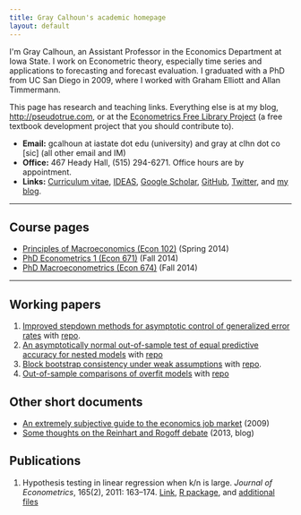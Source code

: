 ```yaml
---
title: Gray Calhoun's academic homepage
layout: default
---
```


I'm Gray Calhoun, an Assistant Professor in the Economics Department
at Iowa State. I work on Econometric theory, especially time series
and applications to forecasting and forecast evaluation. I graduated
with a PhD from UC San Diego in 2009, where I worked with Graham
Elliott and Allan Timmermann.

This page has research and teaching links. Everything else is at my
blog, <http://pseudotrue.com>, or at the [Econometrics Free Library
Project][EFLP] (a free textbook development project that you should
contribute to).

* **Email:** gcalhoun at iastate dot edu (university) and gray at clhn
  dot co [sic] (all other email and IM)
* **Office:** 467 Heady Hall, (515) 294-6271.
  Office hours are by appointment.
* **Links:** [Curriculum vitae][cv],
  [IDEAS](http://ideas.repec.org/f/pca491.html),
  [Google Scholar](http://scholar.google.com/citations?hl=en&user=OS8d9ycAAAAJ),
  [GitHub](https://github.com/grayclhn),
  [Twitter](https://twitter.com/grayclhn),
  and [my blog](http://pseudotrue.com).

[cv]: http://www.econ.iastate.edu/sites/default/files/profile/cv/calhoun-cv.pdf
[EFLP]: http://www.econometricslibrary.org

<hr />

## Course pages
* [Principles of Macroeconomics (Econ 102)](102)
  (Spring 2014)
* [PhD Econometrics 1 (Econ 671)](671) (Fall 2014)
* [PhD Macroeconometrics (Econ 674)](674) (Fall 2014)

<hr />

## Working papers
1. [Improved stepdown methods for asymptotic control of generalized
   error rates](dl/calhoun-stepdown.pdf)
   with [repo](https://github.com/grayclhn/stepdown-paper).
1. [An asymptotically normal out-of-sample test of equal predictive
   accuracy for nested models](dl/calhoun-mixed-window.pdf)
   with [repo](https://github.com/grayclhn/mixedwindow)
1. [Block bootstrap consistency under weak
   assumptions](http://www.econ.iastate.edu/research/working-papers/p14313)
   with [repo](https://github.com/grayclhn/statboot-paper).
1. [Out-of-sample comparisons of overfit
   models](http://www.econ.iastate.edu/research/working-papers/p12462)
   with [repo](https://github.com/grayclhn/oos-overfit)

## Other short documents
* [An extremely subjective guide to the economics job
  market](http://pseudotrue.com/2009/08/29/job-market-guide/) (2009)
* [Some thoughts on the Reinhart and Rogoff
  debate](http://pseudotrue.com/2013/04/24/some-thoughts-on-the-reinhart-and-rogoff-debate) (2013, blog)

## Publications
1. Hypothesis testing in linear regression when k/n is large. *Journal
   of Econometrics*, 165(2), 2011: 163–174.
   [Link](http://www.econ.iastate.edu/research/working-papers/p12216), 
   [R package](/dl/ftestLargeK_1.0.tar.gz), and 
   [additional files](/dl/calhoun-2010-ftest.tar.gz)
